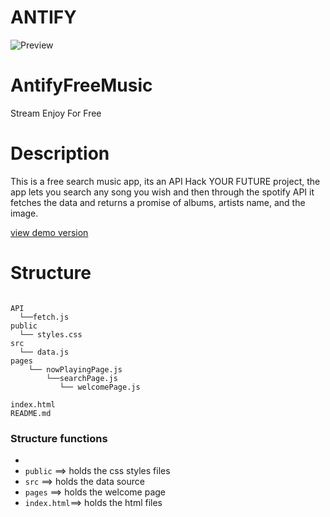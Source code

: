 # ANTIFY

![Preview](https://drive.google.com/uc?export-view&id=1dj0TllRQX8RzGsjeaQab8iDTlUgbpZNr)



# AntifyFreeMusic
Stream Enjoy For Free 



# Description
This is a free search music app, its an API Hack YOUR FUTURE project, the app lets you search any song you  wish and then through the spotify API it fetches the data and returns a promise of albums, artists name, and the image.


[ view demo version](https://ok-ro.github.io/AntifyFreeMusic/)

# Structure

```

API
  └──fetch.js
public
  └── styles.css
src
  └── data.js
pages
    └── nowPlayingPage.js
        └──searchPage.js
           └── welcomePage.js
        
index.html
README.md
```

### Structure functions

- 
- `public` ==> holds the css styles files
- `src`    ==> holds the data source
- `pages`  ==> holds the welcome page
- `index.html`==> holds the html files

